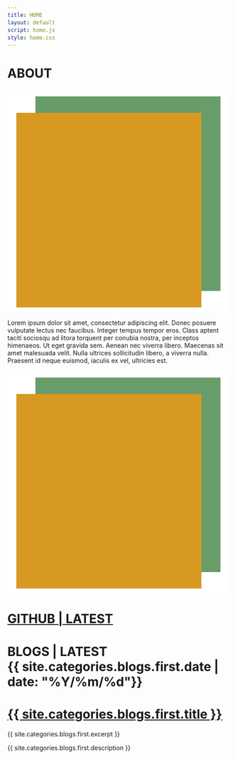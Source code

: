 ```yaml
---
title: HOME
layout: default
script: home.js
style: home.css
---
```


<main>
    <div id="about">
    <h1> ABOUT </h1>
    <img src="/assets/images/BOOM_Headshot.png" alt="portrait" id="portraitMobile">
    <p>
        Lorem ipsum dolor sit amet, consectetur adipiscing elit. Donec posuere vulputate lectus nec faucibus. 
        Integer tempus tempor eros. Class aptent taciti sociosqu ad litora torquent per conubia nostra, per inceptos himenaeos. 
        Ut eget gravida sem. Aenean nec viverra libero. Maecenas sit amet malesuada velit. Nulla ultrices sollicitudin libero, 
        a viverra nulla. Praesent id neque euismod, iaculis ex vel, ultricies est.
    </p>
    </div>
    <div id="portrait"><img src="/assets/images/BOOM_Headshot.png" alt="portrait"></div>
    <div id="repos">
    <h1><a href="https://www.github.com/q0r3y" target="_blank" class="link"> GITHUB | LATEST </a></h1>
    </div>
    <div id="blogSnip">
    <h1>BLOGS | LATEST
      <div class="pageDate">{{ site.categories.blogs.first.date | date: "%Y/%m/%d"}}</div>
      <h1>
        <a href="{{ site.categories.blogs.first.url }}" class="link">{{ site.categories.blogs.first.title }}
        </a>
      </h1>
    </h1>
    <p> {{ site.categories.blogs.first.excerpt  }} </p>
    <p>{{ site.categories.blogs.first.description }}</p>
    </div>
    <!-- <div id="projectSnip">
    <h1>PROJECTS | LATEST
      <div class="pageDate">{{ site.categories.projects.first.date | date: "%Y/%m/%d"}}</div>
      <h1>
        <a href="{{ site.categories.projects.first.url }}" class="link">{{ site.categories.projects.first.title }}
        </a>
      </h1>
    </h1>
    <p> {{ site.categories.projects.first.excerpt | strip_html | truncatewords: 125 }} </p>
    </div> -->
</main>

